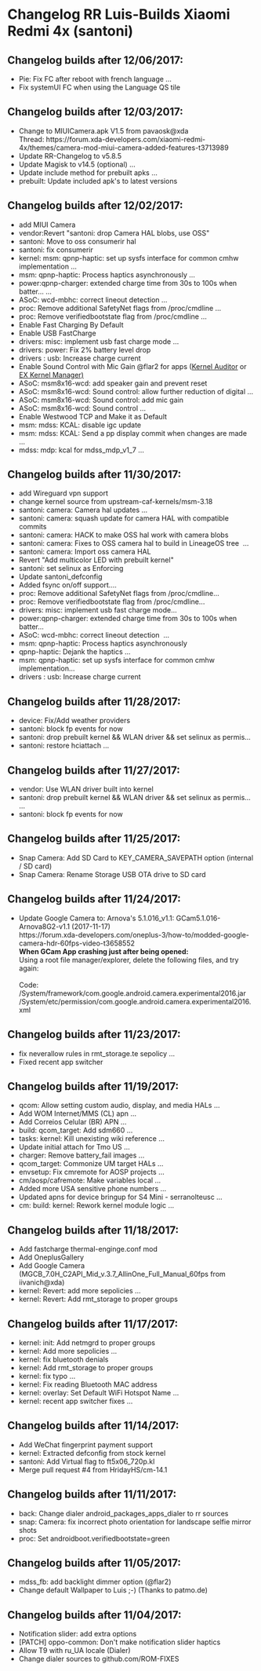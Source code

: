 <h1>Changelog RR Luis-Builds Xiaomi Redmi 4x (santoni)</h1>
<p></p>
<h2>Changelog builds after 12/06/2017:</h2>
<ul>
 <li>Pie: Fix FC after reboot with french language  …</li>
 <li>Fix systemUI FC when using the Language QS tile</li>
</ul>

<h2>Changelog builds after 12/03/2017:</h2>
<ul>
<li>Change to MIUICamera.apk V1.5 from pavaosk@xda<br>Thread: https://forum.xda-developers.com/xiaomi-redmi-4x/themes/camera-mod-miui-camera-added-features-t3713989</li>
<li>Update RR-Changelog to v5.8.5</li>
<li>Update Magisk to v14.5 (optional)  …</li>
<li>Update include method for prebuilt apks  …</li>
<li>prebuilt: Update included apk's to latest versions</li>
</ul>

<h2>Changelog builds after 12/02/2017:</h2>
<ul>
<li>add MIUI Camera</li>
<li>vendor:Revert "santoni: drop Camera HAL blobs, use OSS"</li>
<li>santoni: Move to oss consumerir hal</li>
<li>santoni: fix consumerir</li>
<li>kernel: msm: qpnp-haptic: set up sysfs interface for common cmhw implementation  …</li>
<li>msm: qpnp-haptic: Process haptics asynchronously  …</li>
<li>power:qpnp-charger: extended charge time from 30s to 100s when batter…  …</li>
<li>ASoC: wcd-mbhc: correct lineout detection  …</li>
<li>proc: Remove additional SafetyNet flags from /proc/cmdline  …</li>
<li>proc: Remove verifiedbootstate flag from /proc/cmdline  …</li>
<li>Enable Fast Charging By Default</li>
<li>Enable USB FastCharge</li>
<li>drivers: misc: implement usb fast charge mode  …</li>
<li>drivers: power: Fix 2% battery level drop</li>
<li>drivers : usb: Increase charge current</li>
<li>Enable Sound Control with Mic Gain @flar2 for apps (<a href="https://play.google.com/store/apps/details?id=com.grarak.kerneladiutor">Kernel Auditor</a> or <a href="https://play.google.com/store/apps/details?id=flar2.exkernelmanager">EX Kernel Manager)</a></li>
<li>ASoC: msm8x16-wcd: add speaker gain and prevent reset</li>
<li>ASoC: msm8x16-wcd: Sound control: allow further reduction of digital …</li>
<li>ASoC: msm8x16-wcd: Sound control: add mic gain</li>
<li>ASoC: msm8x16-wcd: Sound control  …</li>
<li>Enable Westwood TCP and Make it as Default</li>
<li>msm: mdss: KCAL: disable igc update</li>
<li>msm: mdss: KCAL: Send a pp display commit when changes are made …</li>
<li>mdss: mdp: kcal for mdss_mdp_v1_7  …</li>
</ul> 
 
<p></p>
<h2>Changelog builds after 11/30/2017:</h2>
<ul>
 <li>add Wireguard vpn support</li>
 <li>change kernel source from upstream-caf-kernels/msm-3.18</li>
 <li>santoni: camera: Camera hal updates …</li>
 <li>santoni: camera: squash update for camera HAL with compatible commits</li>
 <li>santoni: camera: HACK to make OSS hal work with camera blobs</li>
 <li>santoni: camera: Fixes to OSS camera hal to build in LineageOS tree  …</li>
 <li>santoni: camera: Import oss camera HAL</li>
 <li>Revert "Add multicolor LED with prebuilt kernel"</li>
 <li>santoni: set selinux as Enforcing</li>
<li>Update santoni_defconfig</li>
<li>Added fsync on/off support....</li>
<li>proc: Remove additional SafetyNet flags from /proc/cmdline...</li>
<li>proc: Remove verifiedbootstate flag from /proc/cmdline...</li>
<li>drivers: misc: implement usb fast charge mode...</li>
<li>power:qpnp-charger: extended charge time from 30s to 100s when batter...</li>
<li>ASoC: wcd-mbhc: correct lineout detection  ...</li>
<li>msm: qpnp-haptic: Process haptics asynchronously</li>
<li>qpnp-haptic: Dejank the haptics ...</li>
<li>msm: qpnp-haptic: set up sysfs interface for common cmhw implementation...</li>
<li>drivers : usb: Increase charge current</li>
</ul>

<h2>Changelog builds after 11/28/2017:</h2>
<ul>
 <li>device: Fix/Add weather providers</li>
 <li>santoni: block fp events for now</li>
 <li>santoni: drop prebuilt kernel && WLAN driver && set selinux as permis…</li>
 <li>santoni: restore hciattach …</li>
</ul>

<h2>Changelog builds after 11/27/2017:</h2>
<ul>
  <li>vendor: Use WLAN driver built into kernel</li>
  <li>santoni: drop prebuilt kernel && WLAN driver && set selinux as permis…  …</li>
  <li>santoni: block fp events for now</li>
</ul>

<h2>Changelog builds after 11/25/2017:</h2>
<ul>
  <li>Snap Camera: Add SD Card to KEY_CAMERA_SAVEPATH option (internal / SD card)</li>
  <li>Snap Camera: Rename Storage USB OTA drive to SD card</li>
</ul>

<h2>Changelog builds after 11/24/2017:</h2>
<ul>
<li> Update Google Camera to: Arnova's 5.1.016_v1.1: GCam5.1.016-Arnova8G2-v1.1 (2017-11-17)<br>https://forum.xda-developers.com/oneplus-3/how-to/modded-google-camera-hdr-60fps-video-t3658552<br>
<b>When GCam App crashing just after being opened:</b><br>
Using a root file manager/explorer, delete the following files, and try again:<br>
<br>
Code:<br>
/System/framework/com.google.android.camera.experimental2016.jar<br>
/System/etc/permission/com.google.android.camera.experimental2016.xml<br>
</li>
</ul>

<h2>Changelog builds after 11/23/2017:</h2>
<ul>
<li>fix neverallow rules in rmt_storage.te sepolicy  …</li>
<li>Fixed recent app switcher</li> 
</ul>

<h2>Changelog builds after 11/19/2017:</h2>
<ul>
<li>qcom: Allow setting custom audio, display, and media HALs  …</li>
<li>Add WOM Internet/MMS (CL) apn  …</li>
<li>Add Correios Celular (BR) APN  …</li>
<li>build: qcom_target: Add sdm660  …</li>
<li>tasks: kernel: Kill unexisting wiki reference  …</li>
<li>Update initial attach for Tmo US  …</li>
<li>charger: Remove battery_fail images  …</li>
<li>qcom_target: Commonize UM target HALs  …</li>
<li>envsetup: Fix cmremote for AOSP projects  …</li>
<li>cm/aosp/cafremote: Make variables local  …</li>
<li>Added more USA sensitive phone numbers  …</li>
<li>Updated apns for device bringup for S4 Mini - serranolteusc  …</li>
<li>cm: build: kernel: Rework kernel module logic  …</li>
</ul>

<h2>Changelog builds after 11/18/2017:</h2>
<ul>
<li>Add fastcharge thermal-enginge.conf mod</li>
<li>Add OneplusGallery</li>
<li>Add Google Camera (MGCB_7.0H_C2API_Mid_v.3.7_AllinOne_Full_Manual_60fps from iivanich@xda)</li>
<li>kernel: Revert: add more sepolicies  …</li>
<li>kernel: Revert: Add rmt_storage to proper groups</li>
</ul>
  
<h2>Changelog builds after 11/17/2017:</h2>
<ul>
<li>kernel: init: Add netmgrd to proper groups</li>
<li>kernel: Add more sepolicies  …</li>
<li>kernel: fix bluetooth denials</li>
<li>kernel: Add rmt_storage to proper groups</li>
<li>kernel: fix typo  …</li>
<li>kernel: Fix reading Bluetooth MAC address</li>
<li>kernel: overlay: Set Default WiFi Hotspot Name  …</li>
<li>kernel: recent app switcher fixes  …</li>
</ul>

<h2>Changelog builds after 11/14/2017:</h2>
<ul>
  <li>Add WeChat fingerprint payment support</li>
  <li>kernel: Extracted defconfig from stock kernel</li>
  <li>santoni: Add Virtual flag to ft5x06_720p.kl</li>
  <li>Merge pull request #4 from HridayHS/cm-14.1</li>
</ul>

<h2>Changelog builds after 11/11/2017:</h2>
<ul>
<li>back: Change dialer android_packages_apps_dialer to rr sources</li>
<li>snap: Camera: fix incorrect photo orientation for landscape selfie mirror shots</li>
<li>proc: Set androidboot.verifiedbootstate=green</li>
</ul>

<h2>Changelog builds after 11/05/2017:</h2>
<ul>
<li>mdss_fb: add backlight dimmer option (@flar2)</li>
<li>Change default Wallpaper to Luis ;-) (Thanks to patmo.de)</li>
</ul>

<h2>Changelog builds after 11/04/2017:</h2>
<ul>
<li>Notification slider: add extra options</li>
<li>[PATCH] oppo-common: Don't make notification slider haptics</li>
<li>Allow T9 with ru_UA locale (Dialer)</li>
<li>Change dialer sources to github.com/ROM-FIXES</li> 
</ul>
